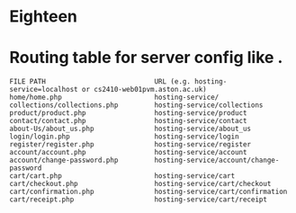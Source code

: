 # Eighteen

# Routing table for server config like .

    FILE PATH                           URL (e.g. hosting-service=localhost or cs2410-web01pvm.aston.ac.uk)
    home/home.php                       hosting-service/
    collections/collections.php         hosting-service/collections
    product/product.php                 hosting-service/product
    contact/contact.php                 hosting-service/contact
    about-Us/about_us.php               hosting-service/about_us
    login/login.php                     hosting-service/login
    register/register.php               hosting-service/register
    account/account.php                 hosting-service/account
    account/change-password.php         hosting-service/account/change-password
    cart/cart.php                       hosting-service/cart
    cart/checkout.php                   hosting-service/cart/checkout
    cart/confirmation.php               hosting-service/cart/confirmation
    cart/receipt.php                    hosting-service/cart/receipt

